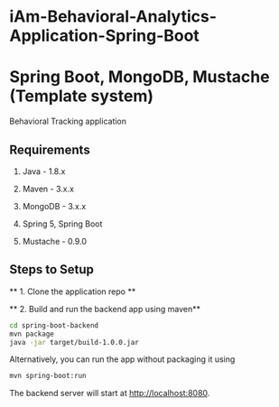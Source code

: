 # iAm-Behavioral-Analytics-Application-Spring-Boot

# Spring Boot, MongoDB, Mustache (Template system)

Behavioral Tracking application

## Requirements

1. Java - 1.8.x

2. Maven - 3.x.x

3. MongoDB - 3.x.x

4. Spring 5, Spring Boot

5. Mustache - 0.9.0

## Steps to Setup

** 1. Clone the application repo **


** 2. Build and run the backend app using maven**

```bash
cd spring-boot-backend
mvn package
java -jar target/build-1.0.0.jar
```

Alternatively, you can run the app without packaging it using

```bash
mvn spring-boot:run
```

The backend server will start at <http://localhost:8080>.
